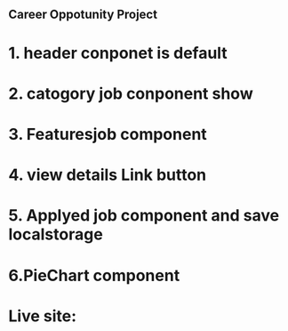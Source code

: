 ## Career Oppotunity Project

# 1. header conponet is default
# 2. catogory job conponent show
# 3. Featuresjob component
# 4. view details Link button
# 5. Applyed job component and save localstorage
# 6.PieChart component 

# Live site:  
